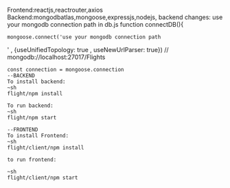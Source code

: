 Frontend:reactjs,reactrouter,axios
Backend:mongodbatlas,mongoose,expressjs,nodejs,
backend changes:
use your mongodb connection path in db.js
    function connectDB(){

    mongoose.connect('use your mongodb connection path
' , {useUnifiedTopology: true , useNewUrlParser: true})
   // mongodb://localhost:27017/Flights

    const connection = mongoose.connection
    --BACKEND
    To install backend:
    ~sh
    flight/npm install
    
    To run backend:
    ~sh
    flight/npm start

    --FRONTEND
    To install Frontend:
    ~sh
    flight/client/npm install
    
    to run frontend:
    
    ~sh
    flight/client/npm start
